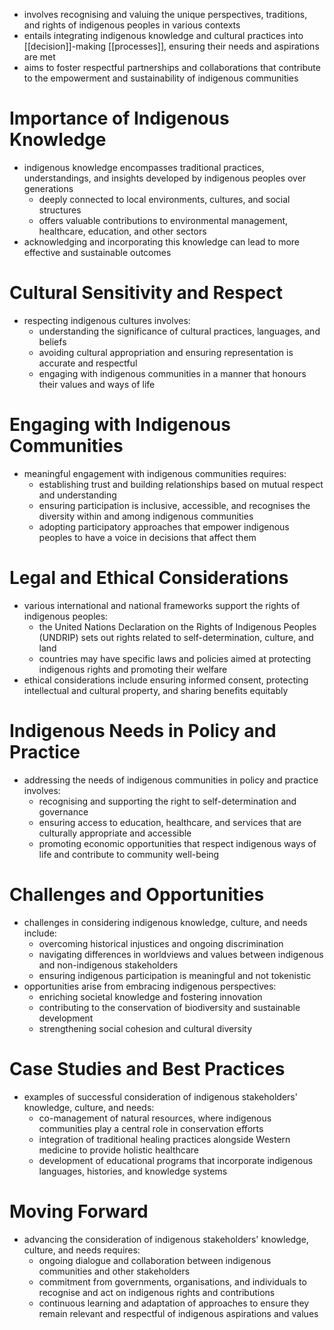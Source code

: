 - involves recognising and valuing the unique perspectives, traditions, and rights of indigenous peoples in various contexts
- entails integrating indigenous knowledge and cultural practices into [[decision]]-making [[processes]], ensuring their needs and aspirations are met
- aims to foster respectful partnerships and collaborations that contribute to the empowerment and sustainability of indigenous communities

# Importance of Indigenous Knowledge
- indigenous knowledge encompasses traditional practices, understandings, and insights developed by indigenous peoples over generations
	- deeply connected to local environments, cultures, and social structures
	- offers valuable contributions to environmental management, healthcare, education, and other sectors
- acknowledging and incorporating this knowledge can lead to more effective and sustainable outcomes

# Cultural Sensitivity and Respect
- respecting indigenous cultures involves:
	- understanding the significance of cultural practices, languages, and beliefs
	- avoiding cultural appropriation and ensuring representation is accurate and respectful
	- engaging with indigenous communities in a manner that honours their values and ways of life

# Engaging with Indigenous Communities
- meaningful engagement with indigenous communities requires:
	- establishing trust and building relationships based on mutual respect and understanding
	- ensuring participation is inclusive, accessible, and recognises the diversity within and among indigenous communities
	- adopting participatory approaches that empower indigenous peoples to have a voice in decisions that affect them

# Legal and Ethical Considerations
- various international and national frameworks support the rights of indigenous peoples:
	- the United Nations Declaration on the Rights of Indigenous Peoples (UNDRIP) sets out rights related to self-determination, culture, and land
	- countries may have specific laws and policies aimed at protecting indigenous rights and promoting their welfare
- ethical considerations include ensuring informed consent, protecting intellectual and cultural property, and sharing benefits equitably

# Indigenous Needs in Policy and Practice
- addressing the needs of indigenous communities in policy and practice involves:
	- recognising and supporting the right to self-determination and governance
	- ensuring access to education, healthcare, and services that are culturally appropriate and accessible
	- promoting economic opportunities that respect indigenous ways of life and contribute to community well-being

# Challenges and Opportunities
- challenges in considering indigenous knowledge, culture, and needs include:
	- overcoming historical injustices and ongoing discrimination
	- navigating differences in worldviews and values between indigenous and non-indigenous stakeholders
	- ensuring indigenous participation is meaningful and not tokenistic
- opportunities arise from embracing indigenous perspectives:
	- enriching societal knowledge and fostering innovation
	- contributing to the conservation of biodiversity and sustainable development
	- strengthening social cohesion and cultural diversity

# Case Studies and Best Practices
- examples of successful consideration of indigenous stakeholders' knowledge, culture, and needs:
	- co-management of natural resources, where indigenous communities play a central role in conservation efforts
	- integration of traditional healing practices alongside Western medicine to provide holistic healthcare
	- development of educational programs that incorporate indigenous languages, histories, and knowledge systems

# Moving Forward
- advancing the consideration of indigenous stakeholders' knowledge, culture, and needs requires:
	- ongoing dialogue and collaboration between indigenous communities and other stakeholders
	- commitment from governments, organisations, and individuals to recognise and act on indigenous rights and contributions
	- continuous learning and adaptation of approaches to ensure they remain relevant and respectful of indigenous aspirations and values